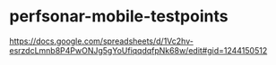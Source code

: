 # perfsonar-mobile-testpoints

https://docs.google.com/spreadsheets/d/1Vc2hv-esrzdcLmnb8P4PwONJg5gYoUfiqqdqfpNk68w/edit#gid=1244150512
